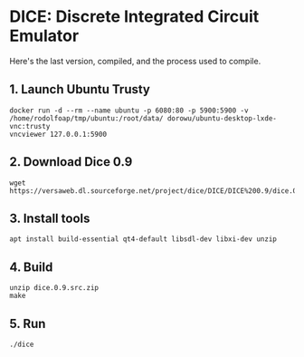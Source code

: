# DICE: Discrete Integrated Circuit Emulator

Here's the last version, compiled, and the process used to compile.

## 1. Launch Ubuntu Trusty

```
docker run -d --rm --name ubuntu -p 6080:80 -p 5900:5900 -v /home/rodolfoap/tmp/ubuntu:/root/data/ dorowu/ubuntu-desktop-lxde-vnc:trusty
vncviewer 127.0.0.1:5900
```

## 2. Download Dice 0.9

```
wget https://versaweb.dl.sourceforge.net/project/dice/DICE/DICE%200.9/dice.0.9.src.zip
```

## 3. Install tools

```
apt install build-essential qt4-default libsdl-dev libxi-dev unzip
```

## 4. Build
```
unzip dice.0.9.src.zip
make
```

## 5. Run
```
./dice
```
